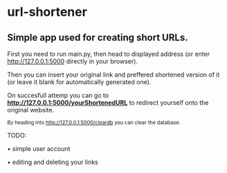 # url-shortener
## Simple app used for creating short URLs. 

First you need to run main.py, then head to displayed address (or enter http://127.0.0.1:5000 directly in your browser).

Then you can insert your original link and preffered shortened version of it (or leave it blank for automatically generated one).

On succesfull attemp you can go to **http://127.0.0.1:5000/yourShortenedURL** to redirect yourself onto the original website.

<sub>By heading into http://127.0.0.1:5000/cleardb you can clear the database.</sub>

TODO:

• simple user account

• editing and deleting your links
